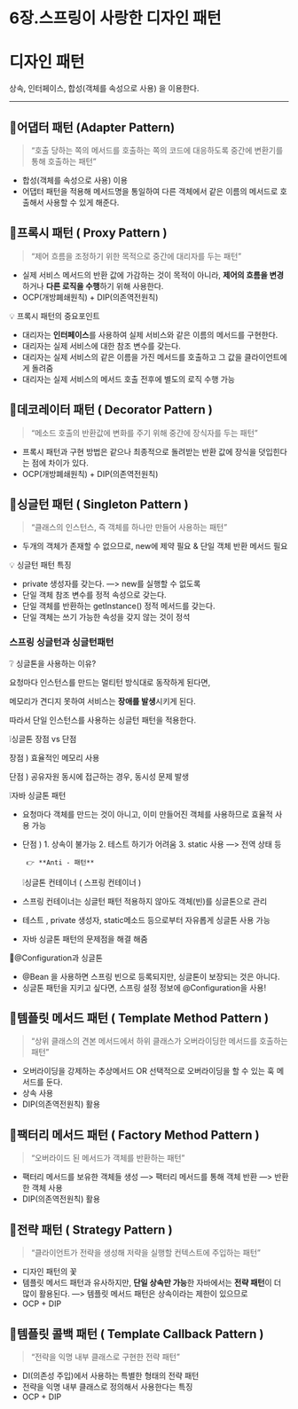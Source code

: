 # 6장.스프링이 사랑한 디자인 패턴

# 디자인 패턴

상속, 인터페이스, 합성(객체를 속성으로 사용) 을 이용한다. 

---

## 📌어댑터 패턴 (Adapter Pattern)

> “호출 당하는 쪽의 메서드를 호출하는 쪽의 코드에 대응하도록 중간에 변환기를 통해 호출하는 패턴”
> 
- 합성(객체를 속성으로 사용) 이용
- 어댑터 패턴을 적용해 메서드명을 통일하여 다른 객체에서 같은 이름의 메서드로 호출해서 사용할 수 있게 해준다.

## 📌프록시 패턴 ( Proxy Pattern )

> “제어 흐름을 조정하기 위한 목적으로 중간에 대리자를 두는 패턴”
> 
- 실제 서비스 메서드의 반환 값에 가감하는 것이 목적이 아니라, **제어의 흐름을 변경**하거나 **다른 로직을 수행**하기 위해 사용한다.
- OCP(개방폐쇄원칙) + DIP(의존역전원칙)

<aside>
💡 프록시 패턴의 중요포인트

- 대리자는 **인터페이스**를 사용하여 실제 서비스와 같은 이름의 메서드를 구현한다.
- 대리자는 실제 서비스에 대한 참조 변수를 갖는다.
- 대리자는 실제 서비스의 같은 이름을 가진 메서드를 호출하고 그 값을 클라이언트에게 돌려줌
- 대리자는 실제 서비스의 메서드 호출 전후에 별도의 로직 수행 가능
</aside>

## 📌데코레이터 패턴 ( Decorator Pattern )

> “메소드 호출의 반환값에 변화를 주기 위해 중간에 장식자를 두는 패턴”
> 
- 프록시 패턴과 구현 방법은 같으나 최종적으로 돌려받는 반환 값에 장식을 덧입힌다는 점에 차이가 있다.
- OCP(개방폐쇄원칙) + DIP(의존역전원칙)

## 📌싱글턴 패턴 ( Singleton Pattern )

> “클래스의 인스턴스, 즉 객체를 하나만 만들어 사용하는 패턴”
> 
- 두개의 객체가 존재할 수 없으므로, new에 제약 필요 & 단일 객체 반환 메서드 필요

<aside>
💡 싱글턴 패턴 특징

- private 생성자를 갖는다. —> new를 실행할 수 없도록
- 단일 객체 참조 변수를 정적 속성으로 갖는다.
- 단일 객체를 반환하는 getInstance() 정적 메서드를 갖는다.
- 단일 객체는 쓰기 가능한 속성을 갖지 않는 것이 정석
</aside>

### 스프링 싱글턴과 싱글턴패턴

  ❔ 싱글톤을 사용하는 이유?  

  요청마다 인스턴스를 만드는 멀티턴 방식대로 동작하게 된다면, 

  메모리가 견디지 못하여 서비스는 **장애를 발생**시키게 된다. 

  따라서 단일 인스턴스를 사용하는 싱글턴 패턴을 적용한다.

 ❕싱글톤 장점 vs 단점  

장점 ) 효율적인 메모리 사용

단점 ) 공유자원 동시에 접근하는 경우, 동시성 문제 발생

  

❕자바 싱글톤 패턴  

- 요청마다 객체를 만드는 것이 아니고, 이미 만들어진 객체를 사용하므로 효율적 사용 가능
- 단점 ) 1. 상속이 불가능 2. 테스트 하기가 어려움 3. static 사용 —> 전역 상태 등

       👉 **Anti - 패턴**

  ❕싱글톤 컨테이너 ( 스프링 컨테이너 )  

- 스프링 컨테이너는 싱글턴 패턴 적용하지 않아도 객체(빈)를 싱글톤으로 관리
- 테스트 , private 생성자, static메소드 등으로부터 자유롭게 싱글톤 사용 가능
- 자바 싱글톤 패턴의 문제점을 해결 해줌

 🌿@Configuration과 싱글톤 

- @Bean 을 사용하면 스프링 빈으로 등록되지만, 싱글톤이 보장되는 것은 아니다.
- 싱글톤 패턴을 지키고 싶다면, 스프링 설정 정보에 @Configuration을 사용!

## 📌템플릿 메서드 패턴 ( Template Method Pattern )

> “상위 클래스의 견본 메서드에서 하위 클래스가 오버라이딩한 메서드를 호출하는 패턴”
> 
- 오버라이딩을 강제하는 추상메서드 OR 선택적으로 오버라이딩을 할 수 있는 훅 메서드를 둔다.
- 상속 사용
- DIP(의존역전원칙) 활용

## 📌팩터리 메서드 패턴 ( Factory Method Pattern )

> “오버라이드 된 메서드가 객체를 반환하는 패턴”
> 
- 팩터리 메서드를 보유한 객체들 생성 —> 팩터리 메서드를 통해 객체 반환 —> 반환한 객체 사용
- DIP(의존역전원칙) 활용

## 📌전략 패턴 ( Strategy Pattern )

> “클라이언트가 전략을 생성해 저략을 실행할 컨텍스트에 주입하는 패턴”
> 
- 디자인 패턴의 꽃
- 템플릿 메서드 패턴과 유사하지만, **단일 상속만 가능**한 자바에서는 **전략 패턴**이 더 많이 활용된다. —> 템플릿 메서드 패턴은 상속이라는 제한이 있으므로
- OCP + DIP

## 📌템플릿 콜백 패턴 ( Template Callback Pattern )

> “전략을 익명 내부 클래스로 구현한 전략 패턴”
> 
- DI(의존성 주입)에서 사용하는 특별한 형태의 전략 패턴
- 전략을 익명 내부 클래스로 정의해서 사용한다는 특징
- OCP + DIP